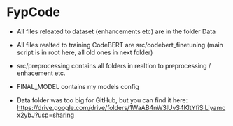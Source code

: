 # FypCode

- All files releated to dataset (enhancements etc) are in the folder Data


- All files realted to training CodeBERT are src/codebert_finetuning (main script is in root here, all old ones in next folder)

- src/preprocessing contains all folders in realtion to preprocessing / enhacement etc.

- FINAL_MODEL contains my models config

- Data folder was too big for GitHub, but you can find it here: https://drive.google.com/drive/folders/1WaAB4nW3lUvS4KltYfiSiLiyamcx2ybJ?usp=sharing
  

